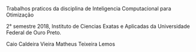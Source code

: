 Trabalhos praticos da disciplina de Inteligencia Computacional para Otimização

2° semestre 2018, Instituto de Ciencias Exatas e Aplicadas da Universidade Federal de Ouro Preto.

Caio Caldeira Vieira
Matheus Teixeira Lemos
